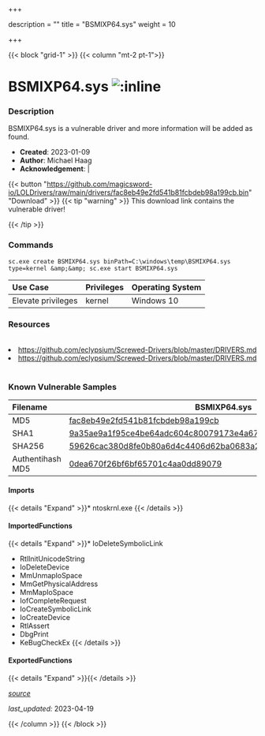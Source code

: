 +++

description = ""
title = "BSMIXP64.sys"
weight = 10

+++


{{< block "grid-1" >}}
{{< column "mt-2 pt-1">}}


# BSMIXP64.sys ![:inline](/images/twitter_verified.png) 


### Description

BSMIXP64.sys is a vulnerable driver and more information will be added as found.

- **Created**: 2023-01-09
- **Author**: Michael Haag
- **Acknowledgement**:  | [](https://twitter.com/)

{{< button "https://github.com/magicsword-io/LOLDrivers/raw/main/drivers/fac8eb49e2fd541b81fcbdeb98a199cb.bin" "Download" >}}
{{< tip "warning" >}}
This download link contains the vulnerable driver!

{{< /tip >}}

### Commands

```
sc.exe create BSMIXP64.sys binPath=C:\windows\temp\BSMIXP64.sys type=kernel &amp;&amp; sc.exe start BSMIXP64.sys
```

| Use Case | Privileges | Operating System | 
|:---- | ---- | ---- |
| Elevate privileges | kernel | Windows 10 |

### Resources
<br>
<li><a href=" https://github.com/eclypsium/Screwed-Drivers/blob/master/DRIVERS.md"> https://github.com/eclypsium/Screwed-Drivers/blob/master/DRIVERS.md</a></li>
<li><a href="https://github.com/eclypsium/Screwed-Drivers/blob/master/DRIVERS.md">https://github.com/eclypsium/Screwed-Drivers/blob/master/DRIVERS.md</a></li>
<br>

### Known Vulnerable Samples

| Filename | BSMIXP64.sys |
|:---- | ---- | 
| MD5 | <a href="https://www.virustotal.com/gui/file/fac8eb49e2fd541b81fcbdeb98a199cb">fac8eb49e2fd541b81fcbdeb98a199cb</a> |
| SHA1 | <a href="https://www.virustotal.com/gui/file/9a35ae9a1f95ce4be64adc604c80079173e4a676">9a35ae9a1f95ce4be64adc604c80079173e4a676</a> |
| SHA256 | <a href="https://www.virustotal.com/gui/file/59626cac380d8fe0b80a6d4c4406d62ba0683a2f0f68d50ad506ca1b1cf25347">59626cac380d8fe0b80a6d4c4406d62ba0683a2f0f68d50ad506ca1b1cf25347</a> |
| Authentihash MD5 | <a href="https://www.virustotal.com/gui/search/authentihash%253A0dea670f26bf6bf65701c4aa0dd89079">0dea670f26bf6bf65701c4aa0dd89079</a> || Authentihash SHA1 | <a href="https://www.virustotal.com/gui/search/authentihash%253Acc071f9cc1cb577b22824d401b63508f61cd76c0">cc071f9cc1cb577b22824d401b63508f61cd76c0</a> || Authentihash SHA256 | <a href="https://www.virustotal.com/gui/search/authentihash%253Adf82f155376b4e95a3f497b7362ba6039c04d2ae78926f626dbe1a459bc626d7">df82f155376b4e95a3f497b7362ba6039c04d2ae78926f626dbe1a459bc626d7</a> || Signature | BIOSTAR MICROTECH INT&#39;L CORP, VeriSign Class 3 Code Signing 2009-2 CA, VeriSign Class 3 Public Primary CA   || Description | SMI Driver || OriginalFilename | BSMI.sys |
#### Imports
{{< details "Expand" >}}* ntoskrnl.exe
{{< /details >}}
#### ImportedFunctions
{{< details "Expand" >}}* IoDeleteSymbolicLink
* RtlInitUnicodeString
* IoDeleteDevice
* MmUnmapIoSpace
* MmGetPhysicalAddress
* MmMapIoSpace
* IofCompleteRequest
* IoCreateSymbolicLink
* IoCreateDevice
* RtlAssert
* DbgPrint
* KeBugCheckEx
{{< /details >}}
#### ExportedFunctions
{{< details "Expand" >}}{{< /details >}}



[*source*](https://github.com/magicsword-io/LOLDrivers/tree/main/yaml/bsmixp64.yaml)

*last_updated:* 2023-04-19








{{< /column >}}
{{< /block >}}
